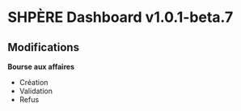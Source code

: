 # SHPÈRE Dashboard v1.0.1-beta.7

## Modifications

**Bourse aux affaires**

- Création
- Validation
- Refus
